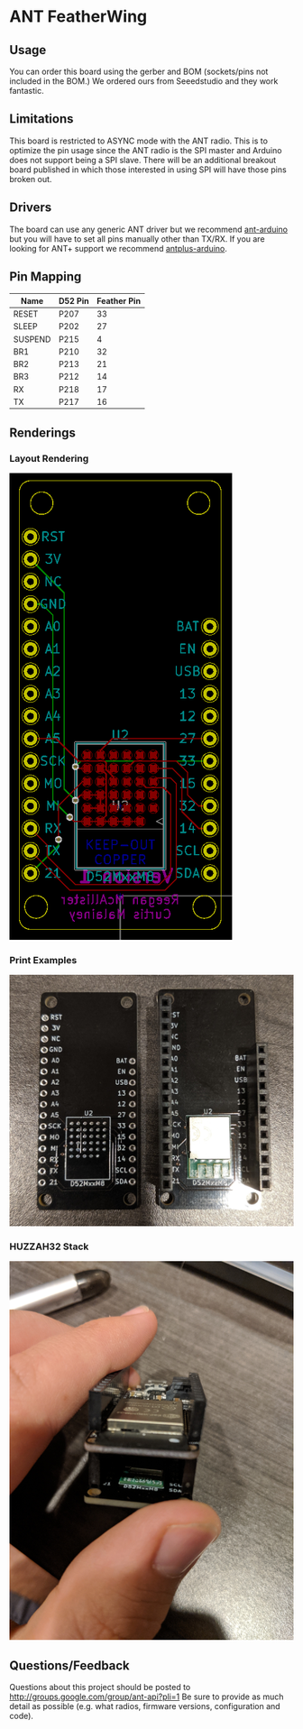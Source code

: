 # ANT FeatherWing

## Usage
You can order this board using the gerber and BOM (sockets/pins not included in the BOM.) We ordered ours from Seeedstudio and they work fantastic.

## Limitations
This board is restricted to ASYNC mode with the ANT radio. This is to optimize the pin
usage since the ANT radio is the SPI master and Arduino does not support being a SPI
slave. There will be an additional breakout board published in which those interested
in using SPI will have those pins broken out.

## Drivers
The board can use any generic ANT driver but we recommend [ant-arduino](https://github.com/cujomalainey/ant-arduino)
but you will have to set all pins manually other than TX/RX. If you are looking for ANT+ support we recommend
[antplus-arduino](https://github.com/cujomalainey/antplus-arduino).

## Pin Mapping
|Name   |D52 Pin|Feather Pin|
|-------|-------|-----------|
|RESET  |P207   |33         |
|SLEEP  |P202   |27         |
|SUSPEND|P215   |4          |
|BR1    |P210   |32         |
|BR2    |P213   |21         |
|BR3    |P212   |14         |
|RX     |P218   |17         |
|TX     |P217   |16         |

## Renderings

### Layout Rendering
![Layout](https://raw.githubusercontent.com/reeganm/ANT-FeatherWing/master/images/kicad.PNG)

### Print Examples
![Side by side](https://raw.githubusercontent.com/reeganm/ANT-FeatherWing/master/images/sidebyside.jpg)

### HUZZAH32 Stack
![Stacked](https://raw.githubusercontent.com/reeganm/ANT-FeatherWing/master/images/esp32_stack.jpg)

## Questions/Feedback

Questions about this project should be posted to http://groups.google.com/group/ant-api?pli=1 Be sure to provide as much detail as possible (e.g. what radios, firmware versions, configuration and code).